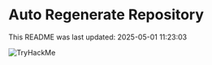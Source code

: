 # Auto Regenerate Repository

This README was last updated: 2025-05-01 11:23:03

 ![TryHackMe](https://tryhackme.com/badge/533634)